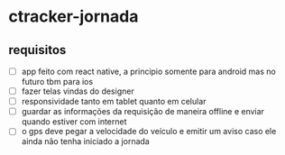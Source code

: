 # ctracker-jornada

## requisitos
- [ ] app feito com react native, a principio somente para android mas no futuro tbm para ios
- [ ] fazer telas vindas do designer
- [ ] responsividade tanto em tablet quanto em celular
- [ ] guardar as informações da requisição de maneira offline e enviar quando estiver com internet
- [ ] o gps deve pegar a velocidade do veículo e emitir um aviso caso ele ainda não tenha iniciado a jornada
